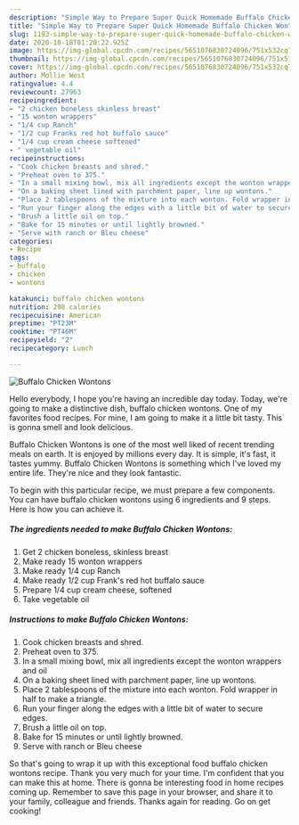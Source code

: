 ```yaml
---
description: "Simple Way to Prepare Super Quick Homemade Buffalo Chicken Wontons"
title: "Simple Way to Prepare Super Quick Homemade Buffalo Chicken Wontons"
slug: 1193-simple-way-to-prepare-super-quick-homemade-buffalo-chicken-wontons
date: 2020-10-18T01:20:22.925Z
image: https://img-global.cpcdn.com/recipes/5651076830724096/751x532cq70/buffalo-chicken-wontons-recipe-main-photo.jpg
thumbnail: https://img-global.cpcdn.com/recipes/5651076830724096/751x532cq70/buffalo-chicken-wontons-recipe-main-photo.jpg
cover: https://img-global.cpcdn.com/recipes/5651076830724096/751x532cq70/buffalo-chicken-wontons-recipe-main-photo.jpg
author: Mollie West
ratingvalue: 4.4
reviewcount: 27963
recipeingredient:
- "2 chicken boneless skinless breast"
- "15 wonton wrappers"
- "1/4 cup Ranch"
- "1/2 cup Franks red hot buffalo sauce"
- "1/4 cup cream cheese softened"
- " vegetable oil"
recipeinstructions:
- "Cook chicken breasts and shred."
- "Preheat oven to 375."
- "In a small mixing bowl, mix all ingredients except the wonton wrappers and oil"
- "On a baking sheet lined with parchment paper, line up wontons."
- "Place 2 tablespoons of the mixture into each wonton. Fold wrapper in half to make a triangle."
- "Run your finger along the edges with a little bit of water to secure edges."
- "Brush a little oil on top."
- "Bake for 15 minutes or until lightly browned."
- "Serve with ranch or Bleu cheese"
categories:
- Recipe
tags:
- buffalo
- chicken
- wontons

katakunci: buffalo chicken wontons 
nutrition: 298 calories
recipecuisine: American
preptime: "PT23M"
cooktime: "PT46M"
recipeyield: "2"
recipecategory: Lunch

---
```



![Buffalo Chicken Wontons](https://img-global.cpcdn.com/recipes/5651076830724096/751x532cq70/buffalo-chicken-wontons-recipe-main-photo.jpg)

Hello everybody, I hope you're having an incredible day today. Today, we're going to make a distinctive dish, buffalo chicken wontons. One of my favorites food recipes. For mine, I am going to make it a little bit tasty. This is gonna smell and look delicious.



Buffalo Chicken Wontons is one of the most well liked of recent trending meals on earth. It is enjoyed by millions every day. It is simple, it's fast, it tastes yummy. Buffalo Chicken Wontons is something which I've loved my entire life. They're nice and they look fantastic.


To begin with this particular recipe, we must prepare a few components. You can have buffalo chicken wontons using 6 ingredients and 9 steps. Here is how you can achieve it.

<!--inarticleads1-->

##### The ingredients needed to make Buffalo Chicken Wontons:

1. Get 2 chicken boneless, skinless breast
1. Make ready 15 wonton wrappers
1. Make ready 1/4 cup Ranch
1. Make ready 1/2 cup Frank&#39;s red hot buffalo sauce
1. Prepare 1/4 cup cream cheese, softened
1. Take  vegetable oil




<!--inarticleads2-->

##### Instructions to make Buffalo Chicken Wontons:

1. Cook chicken breasts and shred.
1. Preheat oven to 375.
1. In a small mixing bowl, mix all ingredients except the wonton wrappers and oil
1. On a baking sheet lined with parchment paper, line up wontons.
1. Place 2 tablespoons of the mixture into each wonton. Fold wrapper in half to make a triangle.
1. Run your finger along the edges with a little bit of water to secure edges.
1. Brush a little oil on top.
1. Bake for 15 minutes or until lightly browned.
1. Serve with ranch or Bleu cheese




So that's going to wrap it up with this exceptional food buffalo chicken wontons recipe. Thank you very much for your time. I'm confident that you can make this at home. There is gonna be interesting food in home recipes coming up. Remember to save this page in your browser, and share it to your family, colleague and friends. Thanks again for reading. Go on get cooking!
